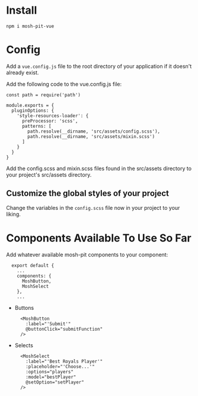 # Install
`npm i mosh-pit-vue`

# Config
Add a `vue.config.js` file to the root directory of your application if it doesn't already exist.

Add the following code to the vue.config.js file:
```$xslt
const path = require('path')

module.exports = {
  pluginOptions: {
    'style-resources-loader': {
      preProcessor: 'scss',
      patterns: [
        path.resolve(__dirname, 'src/assets/config.scss'),
        path.resolve(__dirname, 'src/assets/mixin.scss')
      ]
    }
  }
}
```

Add the config.scss and mixin.scss files found in the src/assets directory to your project's src/assets directory.


## Customize the global styles of your project
Change the variables in the `config.scss` file now in your project to your liking.


# Components Available To Use So Far
Add whatever available mosh-pit components to your component:
```
  export default {
    ... 
    components: {
      MoshButton,
      MoshSelect
    },
    ...
```
- Buttons
  ```
    <MoshButton 
      :label="'Submit'" 
      @buttonClick="submitFunction"
    />
  ```
- Selects
  ```
    <MoshSelect
      :label="'Best Royals Player'"
      :placeholder="'Choose...'"
      :options="players"
      :model="bestPlayer"
      @setOption="setPlayer"
    />
  ```